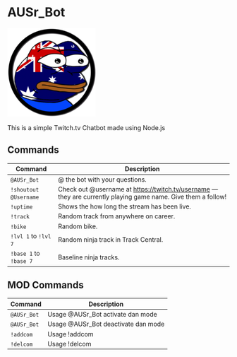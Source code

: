 # AUSr_Bot

![AUSr_Bot](/AUSr_Bot.png)

This is a simple Twitch.tv Chatbot made using Node.js

## Commands

Command                | Description                                         
-----------------------|-----------------------------------------------------
`@AUSr_Bot`            | @ the bot with your questions. 
`!shoutout @Username`  | Check out @username at https://twitch.tv/username — they are currently playing game name. Give them a follow!
`!uptime`              | Shows the how long the stream has been live.
`!track`               | Random track from anywhere on career.               
`!bike`                | Random bike.                                      
`!lvl 1` to `!lvl 7`   | Random ninja track in Track Central.                         
`!base 1` to `!base 7` | Baseline ninja tracks.                              

## MOD Commands

Command                | Description                                         
-----------------------|-----------------------------------------------------
`@AUSr_Bot`            | Usage @AUSr_Bot activate dan mode
`@AUSr_Bot`            | Usage @AUSr_Bot deactivate dan mode
`!addcom`              | Usage !addcom <commandname> <command>
`!delcom`              | Usage !delcom <commandname>
